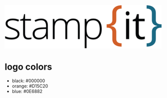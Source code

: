 
![Stampit Logo](/stampit-logo.png?raw=true "Stampit Logo")

# logo colors
 - black: #000000
 - orange: #D15C20
 - blue: #0E6882